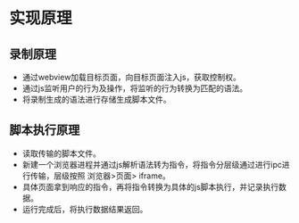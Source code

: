# 实现原理
## 录制原理
  - 通过webview加载目标页面，向目标页面注入js，获取控制权。
  - 通过js监听用户的行为及操作，将监听的行为转换为匹配的语法。
  - 将录制生成的语法进行存储生成脚本文件。
## 脚本执行原理
  - 读取传输的脚本文件。
  - 新建一个浏览器进程并通过js解析语法转为指令，将指令分层级通过进行ipc进行传输，层级按照 浏览器>页面> iframe。
  - 具体页面拿到响应的指令，再将指令转换为具体的js脚本执行，并记录执行数据。
  - 运行完成后，将执行数据结果返回。
